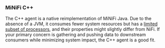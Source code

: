 ### MiNiFi C++
The C++ agent is a native reimplementation of MiNiFi Java.
Due to the absence of a JVM, it consumes fewer system resources but has a [limited subset of processors](https://github.com/apache/nifi-minifi-cpp/blob/main/PROCESSORS.md), and their properties might slightly differ from NiFi.
If your primary concern is gathering and pushing data to downstream consumers while minimizing system impact, the C++ agent is a good fit.
